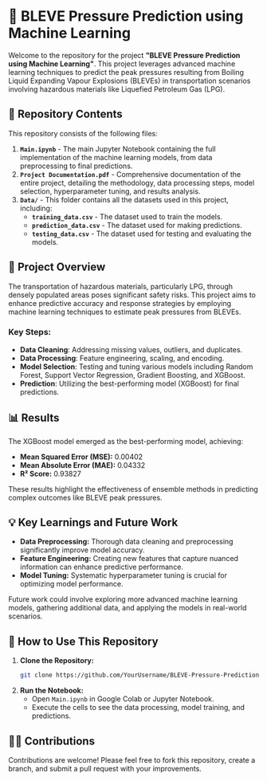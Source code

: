 

# 🚀 BLEVE Pressure Prediction using Machine Learning

Welcome to the repository for the project **"BLEVE Pressure Prediction using Machine Learning"**. This project leverages advanced machine learning techniques to predict the peak pressures resulting from Boiling Liquid Expanding Vapour Explosions (BLEVEs) in transportation scenarios involving hazardous materials like Liquefied Petroleum Gas (LPG).

## 📂 Repository Contents

This repository consists of the following files:

1. **`Main.ipynb`** - The main Jupyter Notebook containing the full implementation of the machine learning models, from data preprocessing to final predictions.
2. **`Project Documentation.pdf`** - Comprehensive documentation of the entire project, detailing the methodology, data processing steps, model selection, hyperparameter tuning, and results analysis.
3. **`Data/`** - This folder contains all the datasets used in this project, including:
   - **`training_data.csv`** - The dataset used to train the models.
   - **`prediction_data.csv`** - The dataset used for making predictions.
   - **`testing_data.csv`** - The dataset used for testing and evaluating the models.

## 📖 Project Overview

The transportation of hazardous materials, particularly LPG, through densely populated areas poses significant safety risks. This project aims to enhance predictive accuracy and response strategies by employing machine learning techniques to estimate peak pressures from BLEVEs.

### Key Steps:
- **Data Cleaning**: Addressing missing values, outliers, and duplicates.
- **Data Processing**: Feature engineering, scaling, and encoding.
- **Model Selection**: Testing and tuning various models including Random Forest, Support Vector Regression, Gradient Boosting, and XGBoost.
- **Prediction**: Utilizing the best-performing model (XGBoost) for final predictions.

## 📊 Results

The XGBoost model emerged as the best-performing model, achieving:
- **Mean Squared Error (MSE):** 0.00402
- **Mean Absolute Error (MAE):** 0.04332
- **R² Score:** 0.93827

These results highlight the effectiveness of ensemble methods in predicting complex outcomes like BLEVE peak pressures.

## 💡 Key Learnings and Future Work

- **Data Preprocessing:** Thorough data cleaning and preprocessing significantly improve model accuracy.
- **Feature Engineering:** Creating new features that capture nuanced information can enhance predictive performance.
- **Model Tuning:** Systematic hyperparameter tuning is crucial for optimizing model performance.

Future work could involve exploring more advanced machine learning models, gathering additional data, and applying the models in real-world scenarios.

## 📝 How to Use This Repository

1. **Clone the Repository:**
   ```bash
   git clone https://github.com/YourUsername/BLEVE-Pressure-Prediction.git
   ```
2. **Run the Notebook:**
   - Open `Main.ipynb` in Google Colab or Jupyter Notebook.
   - Execute the cells to see the data processing, model training, and predictions.

## 🧑‍💻 Contributions

Contributions are welcome! Please feel free to fork this repository, create a branch, and submit a pull request with your improvements.

